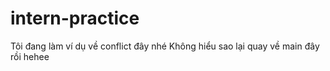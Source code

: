 # intern-practice
Tôi đang làm ví dụ về conflict đây nhé 
Không hiểu sao lại quay về main đây rồi hehee
